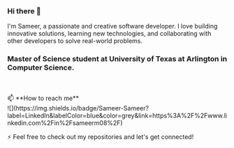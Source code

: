 ### Hi there 👋
I'm Sameer, a passionate and creative software developer. I love building innovative solutions, learning new technologies, and collaborating with other developers to solve real-world problems.

### Master of Science student at University of Texas at Arlington in Computer Science.
<br/>
<br/>
📫 **How to reach me**
<br />
![](https://img.shields.io/badge/Sameer-Sameer?label=LinkedIn&labelColor=blue&color=grey&link=https%3A%2F%2Fwww.linkedin.com%2Fin%2Fsameerm08%2F)

<!--
- [LinkedIn](https://www.linkedin.com/in/sameerm08/)
- 📧 Email: sameer.miriyala45@gmail.com
-->

⚡ Feel free to check out my repositories and let's get connected!

<!--
**Sameer184/Sameer184** is a ✨ _special_ ✨ repository because its `README.md` (this file) appears on your GitHub profile.

Here are some ideas to get you started:

- 🔭 I’m currently working on ...
- 🌱 I’m currently learning ...
- 👯 I’m looking to collaborate on ...
- 🤔 I’m looking for help with ...
- 💬 Ask me about ...
- 📫 How to reach me: ...
- 😄 Pronouns: ...
- ⚡ Fun fact: ...
-->
